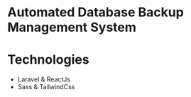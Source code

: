 # Automated Database Backup Management System

# Technologies
- Laravel & ReactJs
- Sass & TailwindCss
